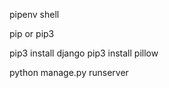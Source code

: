 pipenv shell 


pip or pip3 


pip3 install django 
pip3 install pillow 


python manage.py runserver 